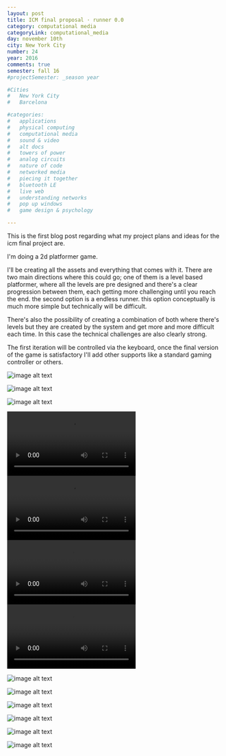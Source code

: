 ```yaml
---
layout: post
title: ICM final proposal · runner 0.0
category: computational media
categoryLink: computational_media 
day: november 10th
city: New York City
number: 24
year: 2016
comments: true
semester: fall 16
#projectSemester: _season year

#Cities
#	New York City
#	Barcelona

#categories:
#	applications
#	physical computing 
#	computational media 
#	sound & video 
#	alt docs
#	towers of power 
#	analog circuits 
#	nature of code
#	networked media
#	piecing it together
#	bluetooth LE
#	live web
#	understanding networks
#	pop up windows
#	game design & psychology

---
```


This is the first blog post regarding what my project plans and ideas for the icm final project are.

I'm doing a 2d platformer game.

I'll be creating all the assets and everything that comes with it. There are two main directions where this could go; one of them is a level based platformer, where all the levels are pre designed and there's a clear progression between them, each getting more challenging until you reach the end. the second option is a endless runner. this option conceptually is much more simple but technically will be difficult.

There's also the possibility of creating a combination of both where there's levels but they are created by the system and get more and more difficult each time. In this case the technical challenges are also clearly strong. 

The first iteration will be controlled via the keyboard, once the final version of the game is satisfactory I'll add other supports like a standard gaming controller or others.

![image alt text](/img/thumnailsBlog/24_2.png)

![image alt text](/img/thumnailsBlog/24_3.png)

![image alt text](/img/thumnailsBlog/24_4.png)

<video class="v_512" controls="false" autoplay="autoplay">
<source src="https://graupuche.info/video/24_5.mp4" type="video/mp4"/>
</video>
<video class="v_512" controls="false" autoplay="autoplay">
<source src="https://graupuche.info/video/24_6.mp4" type="video/mp4"/>
</video>
<video class="v_512" controls="false" autoplay="autoplay">
<source src="https://graupuche.info/video/24_7.mp4" type="video/mp4"/>
</video>
<video class="v_512" controls="false" autoplay="autoplay">
<source src="https://graupuche.info/video/24_8.mp4" type="video/mp4"/>
</video>

![image alt text](/img/thumnailsBlog/24_9.png)

![image alt text](/img/thumnailsBlog/24_10.png)

![image alt text](/img/thumnailsBlog/24_11.png)

![image alt text](/img/thumnailsBlog/24_12.png)

![image alt text](/img/thumnailsBlog/24_13.png)

![image alt text](/img/thumnailsBlog/24_14.png)